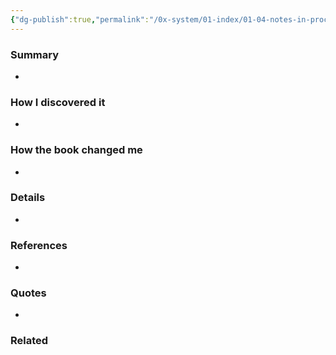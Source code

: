 ```yaml
---
{"dg-publish":true,"permalink":"/0x-system/01-index/01-04-notes-in-process/kaizen-the-japanese-method-for-transforming-habits-one-small-step-at-a-time-sarah-harvey/","title":"Kaizen The Japanese Method for Transforming Habits, One Small Step at a Time - Sarah Harvey","dgShowBacklinks":false}
---
```



### Summary
- 

### How I discovered it
- 

### How the book changed me
- 

### Details
- 

### References
- 

### Quotes
- 

### Related

